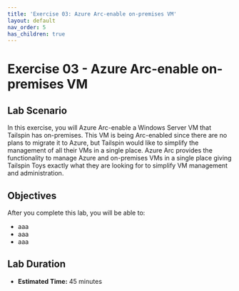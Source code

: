 ```yaml
---
title: 'Exercise 03: Azure Arc-enable on-premises VM'
layout: default
nav_order: 5
has_children: true
---
```


# Exercise 03 - Azure Arc-enable on-premises VM

## Lab Scenario

In this exercise, you will Azure Arc-enable a Windows Server VM that Tailspin has on-premises. This VM is being Arc-enabled since there are no plans to migrate it to Azure, but Tailspin would like to simplify the management of all their VMs in a single place. Azure Arc provides the functionality to manage Azure and on-premises VMs in a single place giving Tailspin Toys exactly what they are looking for to simplify VM management and administration.

## Objectives

After you complete this lab, you will be able to:

* aaa
* aaa
* aaa

## Lab Duration

* **Estimated Time:** 45 minutes